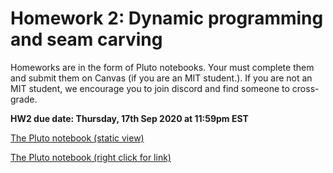 # Homework 2: Dynamic programming and seam carving

Homeworks are in the form of Pluto notebooks. Your must complete them and submit them on Canvas (if you are an MIT student.). If you are not an MIT student, we encourage you to join discord and find someone to cross-grade.

**HW2 due date: Thursday, 17th Sep 2020 at 11:59pm EST**

[The Pluto notebook (static view)](https://htmlpreview.github.io/?https://github.com/mitmath/18S191/blob/master/homework/homework2/hw2.html)

[The Pluto notebook (right click for link)](https://github.com/mitmath/18S191/blob/master/homework/homework2/hw2.jl)

